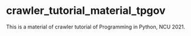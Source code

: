 # crawler_tutorial_material_tpgov

This is a material of crawler tutorial of Programming in Python, NCU 2021.
